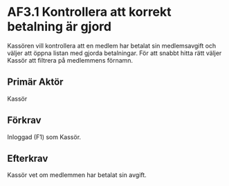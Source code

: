 # AF3.1 Kontrollera att korrekt betalning är gjord
Kassören vill kontrollera att en medlem har betalat sin medlemsavgift och väljer att öppna listan med gjorda betalningar. För att snabbt hitta rätt väljer Kassör att filtrera på medlemmens förnamn.

## Primär Aktör
Kassör

## Förkrav
Inloggad (F1) som Kassör.

## Efterkrav
Kassör vet om medlemmen har betalat sin avgift.